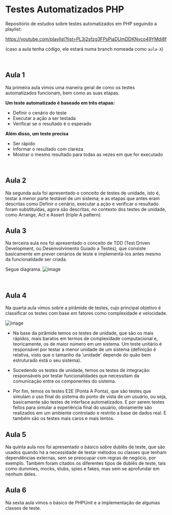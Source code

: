 # Testes Automatizados PHP
Repositório de estudos sobre testes automatizados em PHP seguindo a playlist:

https://youtube.com/playlist?list=PL3j2sfzg3FPsPiaDUmDDKNvco49YMdj8f

(caso a aula tenha código, ele estará numa branch nomeada como ```aula-X```)

<br>

## Aula 1
Na primeira aula vimos uma maneira geral de como os testes automatizados funcionam, bem como as suas etapas.
<br>

**Um teste automatizado é baseado em três etapas:**
- Definir o cenário do teste
- Executar a ação a ser testada
- Verificar se o resultado é o esperado

**Além disso, um teste precisa**
- Ser rápido
- Informar o resultado com clareza
- Mostrar o mesmo resultado para todas as vezes em que for executado

<br>

## Aula 2
Na segunda aula foi apresentado o conceito de testes de unidade, isto é, testar a menor parte testável de um sistema; e as etapas que antes eram descritas como Definir o cenário, executar a ação e verificar o resultado foram substituídas, agora são descritas, no contexto dos testes de unidade, como Arrange, Act e Assert (triple A pattern).


## Aula 3
Na terceira aula nos foi apresentado o conceito de TDD (Test Driven Development, ou Desenvolvimento Guiado a Testes), que consiste basicamente em prever cenários de teste e implementá-los antes mesmo da funcionalidade ser criada.

Segue diagrama.
![image](https://user-images.githubusercontent.com/108190179/230798886-c84373a4-d8e1-4248-9cf2-15bcc67a9a4f.png)

<br>

## Aula 4
Na quarta aula vimos sobre a pirâmide de testes, cujo principal objetivo é classificar os testes com base em fatores como complexidade e velocidade.

![image](https://user-images.githubusercontent.com/108190179/230799928-dabd34b9-9ac0-40ee-ae01-49e637733d7a.png)

- Na base da pirâmide temos os testes de unidade, que são os mais rápidos, mais baratos em termos de complexidade computacional e, teoricamente, os de maior número em um sistema. Um teste unitário é responsável por testar a menor unidade de um sistema (definição é relativa, visto que o tamanho da 'unidade' depende do quão bem estruturado está o seu sistema).

- Sucedendo os testes de unidade, temos os testes de integração: responsáveis por testar funcionalidades que necessitam da comunicação entre os componentes do sistema.

- Por fim, temos os testes E2E (Ponta A Ponta), que são testes que simulam o uso final do sistema do ponto de vista de um usuário, ou seja, basicamente são testes de interface automatizados. E por serem testes feitos para simular a experiência final do usuário, obviamente são realizados em um ambiente controlado e restrito a base de dados real. E também são os testes mais caros e mais lentos.

## Aula 5
Na quinta aula nos foi apresentado o básico sobre dublês de teste, que são usados quando há a necessidade de testar métodos ou classes que tenham dependências externas, sem se preocupar com regras de negócio, por exemplo. Também foram citados os diferentes tipos de dublês de teste, tais como dummies, mocks, stubs, spies e fakes, mas sem se aprofundar em nenhum deles.

## Aula 6
Na sexta aula vimos o básico de PHPUnit e a implementação de algumas classes de teste.
